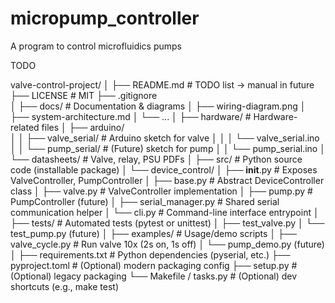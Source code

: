 # micropump_controller
A program to control microfluidics pumps


TODO

valve-control-project/
│
├── README.md                   # TODO list -> manual in future
├── LICENSE                      # MIT
├── .gitignore                   
│
├── docs/                        # Documentation & diagrams
│   ├── wiring-diagram.png
│   ├── system-architecture.md
│   └── ...
│
├── hardware/                    # Hardware-related files
│   ├── arduino/                 
│   │   ├── valve_serial/        # Arduino sketch for valve
│   │   │   └── valve_serial.ino
│   │   └── pump_serial/         # (Future) sketch for pump
│   │       └── pump_serial.ino
│   └── datasheets/              # Valve, relay, PSU PDFs
│
├── src/                         # Python source code (installable package)
│   └── device_control/
│       ├── __init__.py          # Exposes ValveController, PumpController
│       ├── base.py              # Abstract DeviceController class
│       ├── valve.py             # ValveController implementation
│       ├── pump.py              # PumpController (future)
│       ├── serial_manager.py    # Shared serial communication helper
│       └── cli.py               # Command-line interface entrypoint
│
├── tests/                       # Automated tests (pytest or unittest)
│   ├── test_valve.py
│   └── test_pump.py (future)
│
├── examples/                    # Usage/demo scripts
│   ├── valve_cycle.py           # Run valve 10x (2s on, 1s off)
│   └── pump_demo.py (future)
│
├── requirements.txt             # Python dependencies (pyserial, etc.)
├── pyproject.toml                # (Optional) modern packaging config
├── setup.py                      # (Optional) legacy packaging
└── Makefile / tasks.py           # (Optional) dev shortcuts (e.g., make test)

